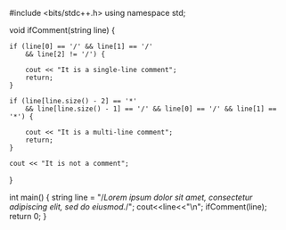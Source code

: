 #include <bits/stdc++.h>
using namespace std;
 
void ifComment(string line)
{
 
    if (line[0] == '/' && line[1] == '/'
        && line[2] != '/') {
 
        cout << "It is a single-line comment";
        return;
    }
 
    if (line[line.size() - 2] == '*'
        && line[line.size() - 1] == '/' && line[0] == '/' && line[1] == '*') {
 
        cout << "It is a multi-line comment";
        return;
    }
 
    cout << "It is not a comment";
}
 
int main()
{
    string line = "/*Lorem ipsum dolor sit amet, consectetur adipiscing elit, sed do eiusmod.*/";
    cout<<line<<"\n";
    ifComment(line);
    return 0;
}
